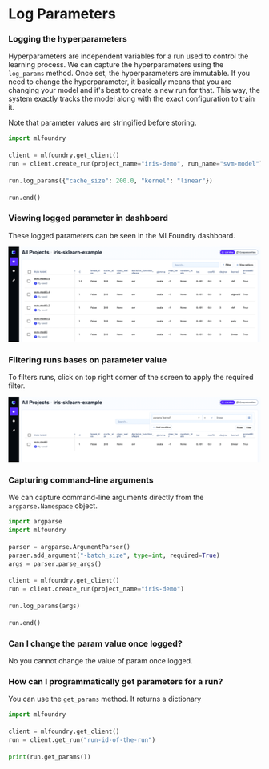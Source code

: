 # Log Parameters

### Logging the hyperparameters
Hyperparameters are independent variables for a run used to control the learning process. We can capture the hyperparameters using the `log_params` method.
Once set, the hyperparameters are immutable. If you need to change the hyperparameter, it basically means that you are changing your model and it's best to create a new run for that. This way, the system exactly tracks the model along with the exact configuration to train it.

Note that parameter values are stringified before storing.

```python
import mlfoundry

client = mlfoundry.get_client()
run = client.create_run(project_name="iris-demo", run_name="svm-model")

run.log_params({"cache_size": 200.0, "kernel": "linear"})

run.end()
```

### Viewing logged parameter in dashboard
These logged parameters can be seen in the MLFoundry dashboard. 

![Viewing Logged Parameters](../../assets/log-params.png)

### Filtering runs bases on parameter value

To filters runs, click on top right corner of the screen to apply the required filter.

![Filter based on parameter value](../../assets/filter-params.png)

### Capturing command-line arguments

We can capture command-line arguments directly from the `argparse.Namespace` object.


```python
import argparse
import mlfoundry

parser = argparse.ArgumentParser()
parser.add_argument("-batch_size", type=int, required=True)
args = parser.parse_args()

client = mlfoundry.get_client()
run = client.create_run(project_name="iris-demo")

run.log_params(args)

run.end()
```

### Can I change the param value once logged?

No you cannot change the value of param once logged.

### How can I programmatically get parameters for a run?

You can use the `get_params` method. It returns a dictionary

```python
import mlfoundry

client = mlfoundry.get_client()
run = client.get_run("run-id-of-the-run")

print(run.get_params())
```
